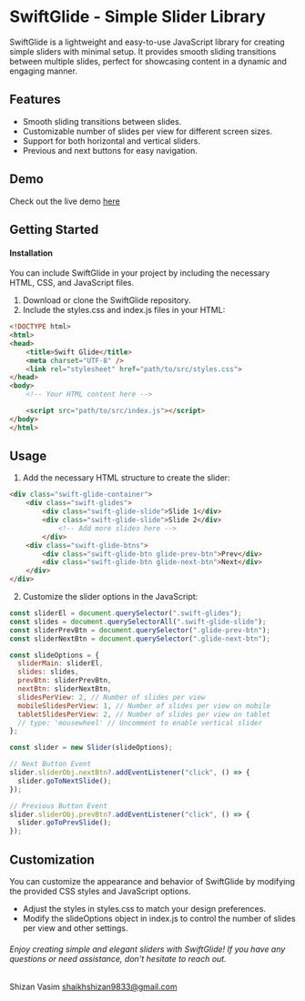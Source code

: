 # SwiftGlide - Simple Slider Library
SwiftGlide is a lightweight and easy-to-use JavaScript library for creating simple sliders with minimal setup. It provides smooth sliding transitions between multiple slides, perfect for showcasing content in a dynamic and engaging manner.
## Features
* Smooth sliding transitions between slides.
* Customizable number of slides per view for different screen sizes.
* Support for both horizontal and vertical sliders.
* Previous and next buttons for easy navigation.
## Demo
Check out the live demo
[here](https://www.google.com)
## Getting Started
#### Installation
You can include SwiftGlide in your project by including the necessary HTML, CSS, and JavaScript files.
1. Download or clone the SwiftGlide repository.
2. Include the styles.css and index.js files in your HTML:
```html
<!DOCTYPE html>
<html>
<head>
    <title>Swift Glide</title>
    <meta charset="UTF-8" />
    <link rel="stylesheet" href="path/to/src/styles.css">
</head>
<body>
    <!-- Your HTML content here -->

    <script src="path/to/src/index.js"></script>
</body>
</html>
```
## Usage
1. Add the necessary HTML structure to create the slider:
```html
<div class="swift-glide-container">
    <div class="swift-glides">
        <div class="swift-glide-slide">Slide 1</div>
        <div class="swift-glide-slide">Slide 2</div>
            <!-- Add more slides here -->
        </div>
    <div class="swift-glide-btns">
        <div class="swift-glide-btn glide-prev-btn">Prev</div>
        <div class="swift-glide-btn glide-next-btn">Next</div>
    </div>
</div>
```
2. Customize the slider options in the JavaScript:
```javascript
const sliderEl = document.querySelector(".swift-glides");
const slides = document.querySelectorAll(".swift-glide-slide");
const sliderPrevBtn = document.querySelector(".glide-prev-btn");
const sliderNextBtn = document.querySelector(".glide-next-btn");

const slideOptions = {
  sliderMain: sliderEl,
  slides: slides,
  prevBtn: sliderPrevBtn,
  nextBtn: sliderNextBtn,
  slidesPerView: 2, // Number of slides per view
  mobileSlidesPerView: 1, // Number of slides per view on mobile
  tabletSlidesPerView: 2, // Number of slides per view on tablet
  // type: 'mousewheel' // Uncomment to enable vertical slider
};

const slider = new Slider(slideOptions);

// Next Button Event
slider.sliderObj.nextBtn?.addEventListener("click", () => {
  slider.goToNextSlide();
});

// Previous Button Event
slider.sliderObj.prevBtn?.addEventListener("click", () => {
  slider.goToPrevSlide();
});
```
## Customization
You can customize the appearance and behavior of SwiftGlide by modifying the provided CSS styles and JavaScript options.
* Adjust the styles in styles.css to match your design preferences.
* Modify the slideOptions object in index.js to control the number of slides per view and other settings.

###### Enjoy creating simple and elegant sliders with SwiftGlide! If you have any questions or need assistance, don't hesitate to reach out.
Shizan Vasim
shaikhshizan9833@gmail.com
